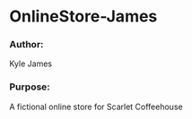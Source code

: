 # OnlineStore-James

### Author:
Kyle James
### Purpose:
 A fictional online store for Scarlet Coffeehouse